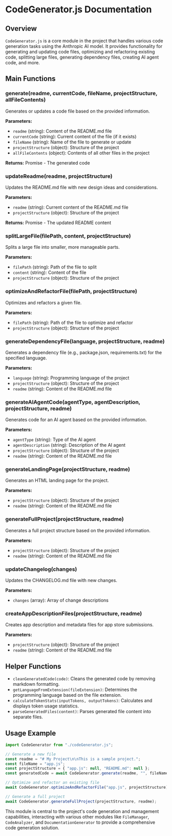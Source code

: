 # CodeGenerator.js Documentation

## Overview

`CodeGenerator.js` is a core module in the project that handles various code generation tasks using the Anthropic AI model. It provides functionality for generating and updating code files, optimizing and refactoring existing code, splitting large files, generating dependency files, creating AI agent code, and more.

## Main Functions

### generate(readme, currentCode, fileName, projectStructure, allFileContents)

Generates or updates a code file based on the provided information.

**Parameters:**

-   `readme` (string): Content of the README.md file
-   `currentCode` (string): Current content of the file (if it exists)
-   `fileName` (string): Name of the file to generate or update
-   `projectStructure` (object): Structure of the project
-   `allFileContents` (object): Contents of all other files in the project

**Returns:** Promise<string> - The generated code

### updateReadme(readme, projectStructure)

Updates the README.md file with new design ideas and considerations.

**Parameters:**

-   `readme` (string): Current content of the README.md file
-   `projectStructure` (object): Structure of the project

**Returns:** Promise<string> - The updated README content

### splitLargeFile(filePath, content, projectStructure)

Splits a large file into smaller, more manageable parts.

**Parameters:**

-   `filePath` (string): Path of the file to split
-   `content` (string): Content of the file
-   `projectStructure` (object): Structure of the project

### optimizeAndRefactorFile(filePath, projectStructure)

Optimizes and refactors a given file.

**Parameters:**

-   `filePath` (string): Path of the file to optimize and refactor
-   `projectStructure` (object): Structure of the project

### generateDependencyFile(language, projectStructure, readme)

Generates a dependency file (e.g., package.json, requirements.txt) for the specified language.

**Parameters:**

-   `language` (string): Programming language of the project
-   `projectStructure` (object): Structure of the project
-   `readme` (string): Content of the README.md file

### generateAIAgentCode(agentType, agentDescription, projectStructure, readme)

Generates code for an AI agent based on the provided information.

**Parameters:**

-   `agentType` (string): Type of the AI agent
-   `agentDescription` (string): Description of the AI agent
-   `projectStructure` (object): Structure of the project
-   `readme` (string): Content of the README.md file

### generateLandingPage(projectStructure, readme)

Generates an HTML landing page for the project.

**Parameters:**

-   `projectStructure` (object): Structure of the project
-   `readme` (string): Content of the README.md file

### generateFullProject(projectStructure, readme)

Generates a full project structure based on the provided information.

**Parameters:**

-   `projectStructure` (object): Structure of the project
-   `readme` (string): Content of the README.md file

### updateChangelog(changes)

Updates the CHANGELOG.md file with new changes.

**Parameters:**

-   `changes` (array): Array of change descriptions

### createAppDescriptionFiles(projectStructure, readme)

Creates app description and metadata files for app store submissions.

**Parameters:**

-   `projectStructure` (object): Structure of the project
-   `readme` (string): Content of the README.md file

## Helper Functions

-   `cleanGeneratedCode(code)`: Cleans the generated code by removing markdown formatting.
-   `getLanguageFromExtension(fileExtension)`: Determines the programming language based on the file extension.
-   `calculateTokenStats(inputTokens, outputTokens)`: Calculates and displays token usage statistics.
-   `parseGeneratedFiles(content)`: Parses generated file content into separate files.

## Usage Example

```javascript
import CodeGenerator from "./codeGenerator.js";

// Generate a new file
const readme = "# My Project\n\nThis is a sample project.";
const fileName = "app.js";
const projectStructure = { "app.js": null, "README.md": null };
const generatedCode = await CodeGenerator.generate(readme, "", fileName, projectStructure, {});

// Optimize and refactor an existing file
await CodeGenerator.optimizeAndRefactorFile("app.js", projectStructure);

// Generate a full project
await CodeGenerator.generateFullProject(projectStructure, readme);
```

This module is central to the project's code generation and management capabilities, interacting with various other modules like `FileManager`, `CodeAnalyzer`, and `DocumentationGenerator` to provide a comprehensive code generation solution.
